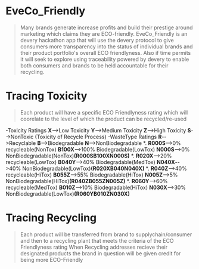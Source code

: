 # EveCo_Friendly


> Many brands generate increase profits and build their prestige around marketing which claims they are ECO-friendly.
> EveCo_Friendly is an devery hackathon app that will use the devery protocol to give consumers more transparency into the status
> of individual brands and their product portfolio's overall ECO friendlyness. Also if time permits it will seek to explore using traceability powered by devery to enable both consumers and brands to be held accountable for their recycling.


# Tracing Toxicity
> Each product will have a specific ECO Friendlyness rating which will coorelate to the level of which the product can be recycled/re-used

 -Toxicity Ratings **X**-->Low Toxicity **Y**-->Medium Toxicity **Z**-->High Toxicity **S**-->NonToxic (Toxicity of Recycle Process)
 -WasteType Ratings **R**-->Recyclable **B**-->Biodegradable **N**-->NonBiodegradable
 *. **R000S**-->0% recycleable(NonTox) **B100X**-->100% Biodegradable(LowTox) **N000S**-->0% NonBiodegradable(NonTox)**(R000SB100XN000S)**
 *. **R020X**-->20% recycleable(LowTox) **B040Y**-->40% Biodegradable(MedTox) **N040X**-->40% NonBiodegradable(LowTox)**(R020XB040N040X)**
 *. **R040Z**-->40% recycleable(HiTox) **B055Z**-->55% Biodegradable(HiTox) **N005Z**-->5% NonBiodegradable(HiTox)**(R040ZB055ZN005Z)**
 *. **R060Y**-->60% recycleable(MedTox) **B010Z**-->10% Biodegradable(HiTox) **N030X**-->30% NonBiodegradable(LowTox)**(R060YB010ZN030X)**
 
 # Tracing Recycling 
> Each product will be transferred from brand to supplychain/consumer and then to a recycling plant that meets the criteria of the ECO Friendlyness rating
> When Recycling addresses recieve their designated products the brand in question will be given credit for being more ECO-Friendly

